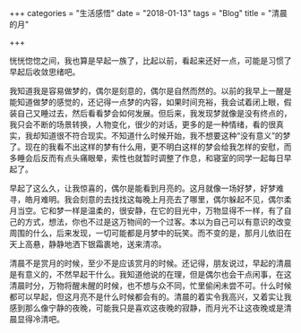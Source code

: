 +++
categories = "生活感悟"
date = "2018-01-13"
tags = "Blog"
title = "清晨的月"

+++

恍恍惚惚之间，我也算是早起一族了，比起以前，看起来还好一点，可能是习惯了早起后收敛思绪吧。
<!--more-->
我知道我是容易做梦的，偶尔是刻意的，偶尔是自然而然的。以前的我早上一醒是能知道做梦的感觉的，还记得一点梦的内容，如果时间充裕，我会试着闭上眼，假装自己又睡过去，然后看看梦会如何发展。但后来，我发现梦就像是没有终点的，我只会不断的场景转换，人物变化，很少的对话，更多的是一种情绪，看的很真实，我却知道很不符合现实。不知道什么时候开始，我不想要这种“没有意义”的梦了。现在的我看不出这样的梦有什么用，更不明白这样的梦会给我怎样的安慰，而多睡会后反而有点头痛眼晕，索性也就暂时调整了作息，和寝室的同学一起每日早起了。

早起了这么久，让我惊喜的，偶尔是能看到月亮的。这月就像一场好梦，好梦难寻，皓月难明。我会刻意的去找找这每晚上月亮去了哪里，偶尔躲起不见，偶尔柔月当空。它和梦一样是温柔的，很安静，在它的目光中，万物显得不一样，有了自己的方式，想法，你也不过是这万物间的一个过客。本以为自己可以有意识的改变周围的什么，后来发现，一切可能都是月梦中的玩笑。而不变的是，那月儿依旧在天上高悬，静静地洒下银霜裹地，送来清凉。

清晨不是赏月的时候，至少不是应该赏月的时候。还记得，朋友说过，早起的清晨是有意义的，不然早起干什么。我知道他说的在理，但是偶尔也会干点闲事，在这清晨时分，万物将醒未醒的时候，也不想与众不同，忙里偷闲未尝不可。什么时候都可以早起，但这月亮不是什么时候都会有的。清晨的着实令我高兴，又着实让我感到那么像宁静的夜晚，可能我只是喜欢这夜晚的寂静，而月光不让这夜晚或是清晨显得冷清吧。